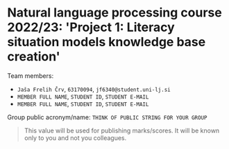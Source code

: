 # Natural language processing course 2022/23: 'Project 1: Literacy situation models knowledge base creation'

Team members:
 * `Jaša Frelih Črv`, `63170094`, `jf6340@student.uni-lj.si`
 * `MEMBER FULL NAME`, `STUDENT ID`, `STUDENT E-MAIL`
 * `MEMBER FULL NAME`, `STUDENT ID`, `STUDENT E-MAIL`
 
Group public acronym/name: `THINK OF PUBLIC STRING FOR YOUR GROUP`
 > This value will be used for publishing marks/scores. It will be known only to you and not you colleagues.
